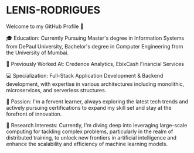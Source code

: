 # LENIS-RODRIGUES
Welcome to my GitHub Profile 👋

🎓 Education: Currently Pursuing Master's degree in Information Systems from DePaul University, Bachelor's degree in Computer Engineering from the University of Mumbai.

💼 Previously Worked At: Credence Analytics, EbixCash Financial Services

💻 Specialization: Full-Stack Application Development & Backend development, with expertise in various architectures including monolithic, microservices, and serverless structures.

🌱 Passion: I'm a fervent learner, always exploring the latest tech trends and actively pursuing certifications to expand my skill set and stay at the forefront of innovation.

🧠 Research Interests: Currently, I'm diving deep into leveraging large-scale computing for tackling complex problems, particularly in the realm of distributed training, to unlock new frontiers in artificial intelligence and enhance the scalability and efficiency of machine learning models.
